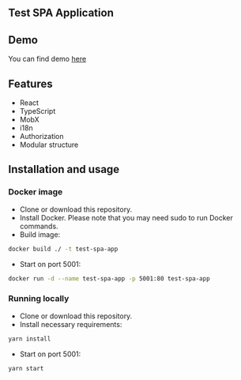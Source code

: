 Test SPA Application
---------------------------

## Demo
You can find demo [here](http://test-spa-app.sidorov.net)

## Features
- React
- TypeScript
- MobX
- i18n
- Authorization
- Modular structure

## Installation and usage 

### Docker image
- Clone or download this repository.
- Install Docker. Please note that you may need sudo to run Docker commands.
- Build image:
```bash
docker build ./ -t test-spa-app
```
- Start on port 5001: 
```bash
docker run -d --name test-spa-app -p 5001:80 test-spa-app
```

### Running locally
- Clone or download this repository.
- Install necessary requirements: 
```bash
yarn install
```
- Start on port 5001:
```bash
yarn start
```


